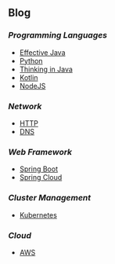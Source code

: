 
## Blog

### *Programming Languages* 

 - [Effective Java][1]
 - [Python][4]
 - [Thinking in Java][6]
 - [Kotlin][8]
 - [NodeJS][10]
 
 ### *Network*
 - [HTTP][3]
 - [DNS][5]

### *Web Framework*
 - [Spring Boot][2]
 - [Spring Cloud][7]
 
### *Cluster Management*
 - [Kubernetes][9]

### *Cloud*
 - [AWS][11]

 [1]: https://github.com/eziceice/blog/issues/2
 [2]: https://github.com/eziceice/blog/issues/3
 [3]: https://github.com/eziceice/blog/issues/1
 [4]: https://github.com/eziceice/blog/issues/4
 [5]: https://github.com/eziceice/blog/issues/5
 [6]: https://github.com/eziceice/blog/issues/6
 [7]: https://github.com/eziceice/blog/issues/8
 [8]: https://github.com/eziceice/blog/issues/9
 [9]: https://github.com/eziceice/blog/issues/10
 [10]: https://github.com/eziceice/blog/issues/11
 [11]: https://github.com/eziceice/blog/issues/12
 
 
